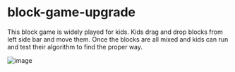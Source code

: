 # block-game-upgrade
This block game is widely played for kids.
Kids drag and drop blocks from left side bar and move them.
Once the blocks are all mixed and kids can run and test their algorithm to find the proper way.

![image](https://user-images.githubusercontent.com/50370522/236298862-7b6a06f9-d5a9-4ade-9954-468b78e6f19c.png)

